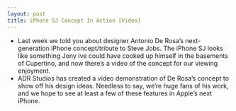 ```yaml
---
layout: post
title: iPhone SJ Concept In Action [Video]
---
```

* Last week we told you about designer Antonio De Rosa’s next-generation iPhone concept/tribute to Steve Jobs. The iPhone SJ looks like something Jony Ive could have cooked up himself in the basements of Cupertino, and now there’s a video of the concept for our viewing enjoyment.
* ADR Studios has created a video demonstration of De Rosa’s concept to show off his design ideas. Needless to say, we’re huge fans of his work, and we hope to see at least a few of these features in Apple’s next iPhone.


